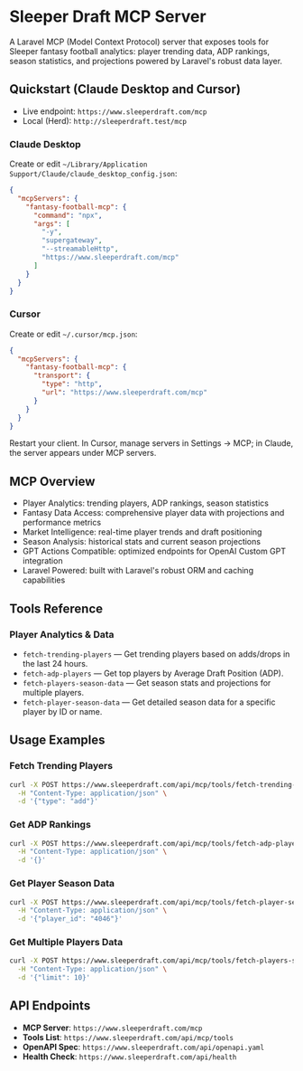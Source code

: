 # Sleeper Draft MCP Server

A Laravel MCP (Model Context Protocol) server that exposes tools for Sleeper fantasy football analytics: player trending data, ADP rankings, season statistics, and projections powered by Laravel's robust data layer.

## Quickstart (Claude Desktop and Cursor)

- Live endpoint: `https://www.sleeperdraft.com/mcp`
- Local (Herd): `http://sleeperdraft.test/mcp`

### Claude Desktop

Create or edit `~/Library/Application Support/Claude/claude_desktop_config.json`:

```json
{
  "mcpServers": {
    "fantasy-football-mcp": {
      "command": "npx",
      "args": [
        "-y",
        "supergateway",
        "--streamableHttp",
        "https://www.sleeperdraft.com/mcp"
      ]
    }
  }
}
```

### Cursor

Create or edit `~/.cursor/mcp.json`:

```json
{
  "mcpServers": {
    "fantasy-football-mcp": {
      "transport": {
        "type": "http",
        "url": "https://www.sleeperdraft.com/mcp"
      }
    }
  }
}
```

Restart your client. In Cursor, manage servers in Settings → MCP; in Claude, the server appears under MCP servers.

## MCP Overview

- Player Analytics: trending players, ADP rankings, season statistics
- Fantasy Data Access: comprehensive player data with projections and performance metrics
- Market Intelligence: real-time player trends and draft positioning
- Season Analysis: historical stats and current season projections
- GPT Actions Compatible: optimized endpoints for OpenAI Custom GPT integration
- Laravel Powered: built with Laravel's robust ORM and caching capabilities

## Tools Reference

### Player Analytics & Data
- `fetch-trending-players` — Get trending players based on adds/drops in the last 24 hours.
- `fetch-adp-players` — Get top players by Average Draft Position (ADP).
- `fetch-players-season-data` — Get season stats and projections for multiple players.
- `fetch-player-season-data` — Get detailed season data for a specific player by ID or name.

## Usage Examples

### Fetch Trending Players
```bash
curl -X POST https://www.sleeperdraft.com/api/mcp/tools/fetch-trending-players \
  -H "Content-Type: application/json" \
  -d '{"type": "add"}'
```

### Get ADP Rankings
```bash
curl -X POST https://www.sleeperdraft.com/api/mcp/tools/fetch-adp-players \
  -H "Content-Type: application/json" \
  -d '{}'
```

### Get Player Season Data
```bash
curl -X POST https://www.sleeperdraft.com/api/mcp/tools/fetch-player-season-data \
  -H "Content-Type: application/json" \
  -d '{"player_id": "4046"}'
```

### Get Multiple Players Data
```bash
curl -X POST https://www.sleeperdraft.com/api/mcp/tools/fetch-players-season-data \
  -H "Content-Type: application/json" \
  -d '{"limit": 10}'
```

## API Endpoints

- **MCP Server**: `https://www.sleeperdraft.com/mcp`
- **Tools List**: `https://www.sleeperdraft.com/api/mcp/tools`
- **OpenAPI Spec**: `https://www.sleeperdraft.com/api/openapi.yaml`
- **Health Check**: `https://www.sleeperdraft.com/api/health`
